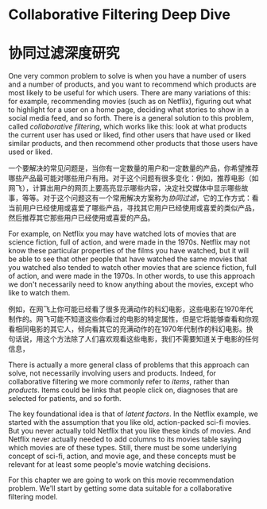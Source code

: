 # Collaborative Filtering Deep Dive

# 协同过滤深度研究

One very common problem to solve is when you have a number of users and a number of products, and you want to recommend which products are most likely to be useful for which users. There are many variations of this: for example, recommending movies (such as on Netflix), figuring out what to highlight for a user on a home page, deciding what stories to show in a social media feed, and so forth. There is a general solution to this problem, called *collaborative filtering*, which works like this: look at what products the current user has used or liked, find other users that have used or liked similar products, and then recommend other products that those users have used or liked.

一个要解决的常见问题是，当你有一定数量的用户和一定数量的产品，你希望推荐哪些产品最可能对哪些用户有用。对于这个问题有很多变化：例如，推荐电影（如网飞），计算出用户的网页上要高亮显示哪些内容，决定社交媒体中显示哪些故事，等等。对于这个问题这有一个常用解决方案称为*协同过滤*，它的工作方式：看当前用户已经使用或喜爱了哪些产品，寻找其它用户已经使用或喜爱的类似产品，然后推荐其它那些用户已经使用或喜爱的产品。

For example, on Netflix you may have watched lots of movies that are science fiction, full of action, and were made in the 1970s. Netflix may not know these particular properties of the films you have watched, but it will be able to see that other people that have watched the same movies that you watched also tended to watch other movies that are science fiction, full of action, and were made in the 1970s. In other words, to use this approach we don't necessarily need to know anything about the movies, except who like to watch them.

例如，在网飞上你可能已经看了很多充满动作的科幻电影，这些电影在1970年代制作的。网飞可能不知道这些你看过的电影的特定属性，但是它将能够查看和你观看相同电影的其它人，倾向看其它的充满动作的在1970年代制作的科幻电影。换句话说，用这个方法除了人们喜欢观看这些电影，我们不需要知道关于电影的任何信息，

There is actually a more general class of problems that this approach can solve, not necessarily involving users and products. Indeed, for collaborative filtering we more commonly refer to *items*, rather than *products*. Items could be links that people click on, diagnoses that are selected for patients, and so forth.



The key foundational idea is that of *latent factors*. In the Netflix example, we started with the assumption that you like old, action-packed sci-fi movies. But you never actually told Netflix that you like these kinds of movies. And Netflix never actually needed to add columns to its movies table saying which movies are of these types. Still, there must be some underlying concept of sci-fi, action, and movie age, and these concepts must be relevant for at least some people's movie watching decisions.



For this chapter we are going to work on this movie recommendation problem. We'll start by getting some data suitable for a collaborative filtering model.